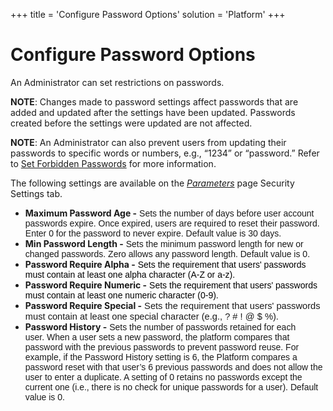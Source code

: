 +++
title = 'Configure Password Options'
solution = 'Platform'
+++

# Configure Password Options

An Administrator can set restrictions on passwords.

<span style="font-weight: bold;">NOTE</span>: Changes made to password
settings affect passwords that are added and updated after the settings
have been updated. Passwords created before the settings were updated
are not affected.

<span style="font-weight: bold;">NOTE</span>: An Administrator can also
prevent users from updating their passwords to specific words or
numbers, e.g., “1234” or “password.” Refer to [Set Forbidden
Passwords](Set_Forbidden_Passwords.htm) for more information.

The following settings are available on the
<span style="font-style: italic;">[Parameters](../Page_Desc/Parameters_All_TabsSysAdmin.htm)</span>
page Security Settings tab.

  - **Maximum Password Age -**
    <span style="font-family: Arial, sans-serif;">Sets the number of
    days before user account passwords expire. Once expired, users are
    required to reset their password. Enter 0 for the password to never
    expire. Default value is 30 days.</span>
  - **Min Password Length -**
    <span style="font-family: Arial, sans-serif;">Sets the minimum
    password length for new or changed passwords. Zero allows any
    password length. Default value is 0.</span>
  - **Password Require Alpha -**
    <span style="font-family: Arial, sans-serif;color: #000000;">Sets
    the requirement that users' passwords must contain at least one
    alpha character (A-Z or a-z).</span>
  - **Password Require Numeric -**
    <span style="font-family: Arial, sans-serif;color: #000000;">Sets
    the requirement that users' passwords must contain at least one
    numeric character (0-9).</span>
  - **Password Require Special -**
    <span style="font-size: 11.0pt;line-height: 107%;font-family: Arial, sans-serif;">Sets
    the requirement that users' passwords must contain at least one
    special character (e.g., ? \# \! @ $ %).</span>
  - **Password History -**
    <span style="font-family: Arial, sans-serif;">Sets the number of
    passwords retained for each user. When a user sets a new password,
    the platform compares that password with the previous passwords to
    prevent password reuse. For example, if the Password History setting
    is 6, the Platform compares a password reset with that user’s 6
    previous passwords and does not allow the user to enter a duplicate.
    A setting of 0 retains no passwords except the current one (i.e.,
    there is no check for unique passwords for a user). Default value is
    0.</span>
